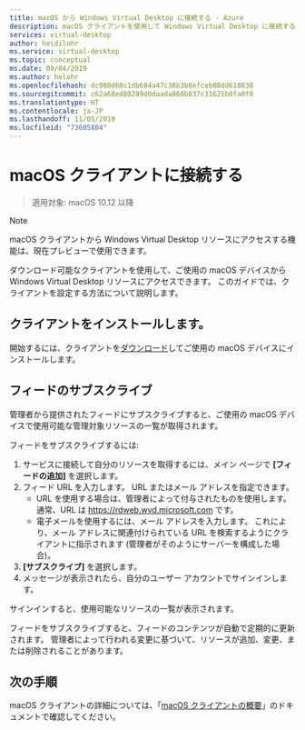 ```yaml
---
title: macOS から Windows Virtual Desktop に接続する - Azure
description: macOS クライアントを使用して Windows Virtual Desktop に接続する方法。
services: virtual-desktop
author: heidilohr
ms.service: virtual-desktop
ms.topic: conceptual
ms.date: 09/04/2019
ms.author: helohr
ms.openlocfilehash: dc980d60c1db684a47c38b3b8efceb08dd618838
ms.sourcegitcommit: c62a68ed80289d0daada860b837c31625b0fa0f0
ms.translationtype: HT
ms.contentlocale: ja-JP
ms.lasthandoff: 11/05/2019
ms.locfileid: "73605804"
---
```

# <a name="connect-with-the-macos-client"></a>macOS クライアントに接続する

> 適用対象: macOS 10.12 以降

>[!NOTE]
> macOS クライアントから Windows Virtual Desktop リソースにアクセスする機能は、現在プレビューで使用できます。

ダウンロード可能なクライアントを使用して、ご使用の macOS デバイスから Windows Virtual Desktop リソースにアクセスできます。 このガイドでは、クライアントを設定する方法について説明します。

## <a name="install-the-client"></a>クライアントをインストールします。

開始するには、クライアントを[ダウンロード](https://apps.apple.com/app/microsoft-remote-desktop/id1295203466?mt=12)してご使用の macOS デバイスにインストールします。

## <a name="subscribe-to-a-feed"></a>フィードのサブスクライブ

管理者から提供されたフィードにサブスクライブすると、ご使用の macOS デバイスで使用可能な管理対象リソースの一覧が取得されます。

フィードをサブスクライブするには:

1. サービスに接続して自分のリソースを取得するには、メイン ページで **[フィードの追加]** を選択します。
2. フィード URL を入力します。 URL またはメール アドレスを指定できます。
   - URL を使用する場合は、管理者によって付与されたものを使用します。 通常、URL は <https://rdweb.wvd.microsoft.com> です。
   - 電子メールを使用するには、メール アドレスを入力します。 これにより、メール アドレスに関連付けられている URL を検索するようにクライアントに指示されます (管理者がそのようにサーバーを構成した場合)。
3. **[サブスクライブ]** を選択します。
4. メッセージが表示されたら、自分のユーザー アカウントでサインインします。

サインインすると、使用可能なリソースの一覧が表示されます。

フィードをサブスクライブすると、フィードのコンテンツが自動で定期的に更新されます。 管理者によって行われる変更に基づいて、リソースが追加、変更、または削除されることがあります。

## <a name="next-steps"></a>次の手順

macOS クライアントの詳細については、「[macOS クライアントの概要](https://docs.microsoft.com/windows-server/remote/remote-desktop-services/clients/remote-desktop-mac)」のドキュメントで確認してください。
